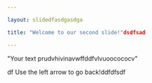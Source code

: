 ```yaml
---

layout: slidedfasdgasdga 

title: "Welcome to our second slide!"dsdfsad

---
```


"Your text prudvhivinavwffddfvlvuoocococv"

df
Use the left arrow to go back!ddfdfsdf
